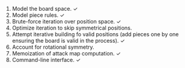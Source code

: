 1. Model the board space. ✓
2. Model piece rules. ✓
3. Brute-force iteration over position space. ✓
4. Optimize iteration to skip symmetrical positions.
  1. Attempt iterative building fo valid positions (add
     pieces one by one ensuring the board is valid in the process). ✓
  2. Account for rotational symmetry.
  3. Memoization of attack map computation. ✓
5. Command-line interface. ✓
